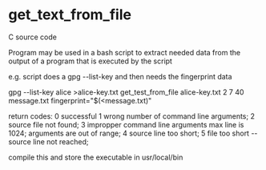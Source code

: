 # get_text_from_file

C source code

Program may be used in a bash script to extract needed data from the
output of a program that is executed by the script

e.g. script does a gpg --list-key and then needs the fingerprint data

gpg --list-key alice >alice-key.txt
get_test_from_file alice-key.txt 2 7 40 message.txt
fingerprint="$(<message.txt)"

return codes: 0 successful
  1 wrong number of command line arguments;
  2 source file not found;
  3 impropper command line arguments max line is 1024; arguments are out of range;
  4 source line too short;
  5 file too short -- source line not reached;

compile this and store the executable in usr/local/bin
